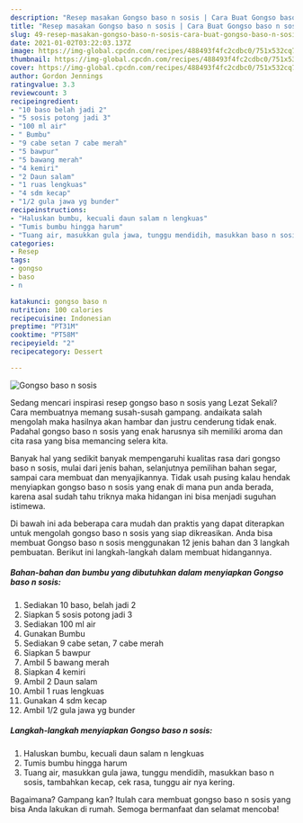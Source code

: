 ```yaml
---
description: "Resep masakan Gongso baso n sosis | Cara Buat Gongso baso n sosis Yang Enak Banget"
title: "Resep masakan Gongso baso n sosis | Cara Buat Gongso baso n sosis Yang Enak Banget"
slug: 49-resep-masakan-gongso-baso-n-sosis-cara-buat-gongso-baso-n-sosis-yang-enak-banget
date: 2021-01-02T03:22:03.137Z
image: https://img-global.cpcdn.com/recipes/488493f4fc2cdbc0/751x532cq70/gongso-baso-n-sosis-foto-resep-utama.jpg
thumbnail: https://img-global.cpcdn.com/recipes/488493f4fc2cdbc0/751x532cq70/gongso-baso-n-sosis-foto-resep-utama.jpg
cover: https://img-global.cpcdn.com/recipes/488493f4fc2cdbc0/751x532cq70/gongso-baso-n-sosis-foto-resep-utama.jpg
author: Gordon Jennings
ratingvalue: 3.3
reviewcount: 3
recipeingredient:
- "10 baso belah jadi 2"
- "5 sosis potong jadi 3"
- "100 ml air"
- " Bumbu"
- "9 cabe setan 7 cabe merah"
- "5 bawpur"
- "5 bawang merah"
- "4 kemiri"
- "2 Daun salam"
- "1 ruas lengkuas"
- "4 sdm kecap"
- "1/2 gula jawa yg bunder"
recipeinstructions:
- "Haluskan bumbu, kecuali daun salam n lengkuas"
- "Tumis bumbu hingga harum"
- "Tuang air, masukkan gula jawa, tunggu mendidih, masukkan baso n sosis, tambahkan kecap, cek rasa, tunggu air nya kering."
categories:
- Resep
tags:
- gongso
- baso
- n

katakunci: gongso baso n 
nutrition: 100 calories
recipecuisine: Indonesian
preptime: "PT31M"
cooktime: "PT58M"
recipeyield: "2"
recipecategory: Dessert

---
```



![Gongso baso n sosis](https://img-global.cpcdn.com/recipes/488493f4fc2cdbc0/751x532cq70/gongso-baso-n-sosis-foto-resep-utama.jpg)

Sedang mencari inspirasi resep gongso baso n sosis yang Lezat Sekali? Cara membuatnya memang susah-susah gampang. andaikata salah mengolah maka hasilnya akan hambar dan justru cenderung tidak enak. Padahal gongso baso n sosis yang enak harusnya sih memiliki aroma dan cita rasa yang bisa memancing selera kita.

Banyak hal yang sedikit banyak mempengaruhi kualitas rasa dari gongso baso n sosis, mulai dari jenis bahan, selanjutnya pemilihan bahan segar, sampai cara membuat dan menyajikannya. Tidak usah pusing kalau hendak menyiapkan gongso baso n sosis yang enak di mana pun anda berada, karena asal sudah tahu triknya maka hidangan ini bisa menjadi suguhan istimewa.




Di bawah ini ada beberapa cara mudah dan praktis yang dapat diterapkan untuk mengolah gongso baso n sosis yang siap dikreasikan. Anda bisa membuat Gongso baso n sosis menggunakan 12 jenis bahan dan 3 langkah pembuatan. Berikut ini langkah-langkah dalam membuat hidangannya.

<!--inarticleads1-->

##### Bahan-bahan dan bumbu yang dibutuhkan dalam menyiapkan Gongso baso n sosis:

1. Sediakan 10 baso, belah jadi 2
1. Siapkan 5 sosis potong jadi 3
1. Sediakan 100 ml air
1. Gunakan  Bumbu
1. Sediakan 9 cabe setan, 7 cabe merah
1. Siapkan 5 bawpur
1. Ambil 5 bawang merah
1. Siapkan 4 kemiri
1. Ambil 2 Daun salam
1. Ambil 1 ruas lengkuas
1. Gunakan 4 sdm kecap
1. Ambil 1/2 gula jawa yg bunder




<!--inarticleads2-->

##### Langkah-langkah menyiapkan Gongso baso n sosis:

1. Haluskan bumbu, kecuali daun salam n lengkuas
1. Tumis bumbu hingga harum
1. Tuang air, masukkan gula jawa, tunggu mendidih, masukkan baso n sosis, tambahkan kecap, cek rasa, tunggu air nya kering.




Bagaimana? Gampang kan? Itulah cara membuat gongso baso n sosis yang bisa Anda lakukan di rumah. Semoga bermanfaat dan selamat mencoba!
